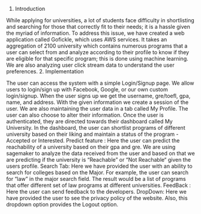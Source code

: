 1. Introduction

While applying for universities, a lot of students face difficulty in shortlisting and searching for those that correctly fit to their needs; it is a hassle given the myriad of information. To address this issue, we have created a web application called Gofickle, which uses AWS services. It takes an aggregation of 2100 university which contains numerous programs that a user can select from and analyze according to their profile to know if they are eligible for that specific program; this is done using machine learning. We are also analyzing user click stream data to understand the user preferences.
2. Implementation

The user can access the system with a simple Login/Signup page. We allow users to login/sign up with Facebook, Google, or our own custom login/signup. When the user signs up we get the username, gre/toefl, gpa, name, and address. With the given information we create a session of the user. We are also maintaining the user data in a tab called My Profile. The user can also choose to alter their information.
Once the user is authenticated, they are directed towards their dashboard called My University. In the dashboard, the user can shortlist programs of different university based on their liking and maintain a status of the program - Accepted or Interested.
Predict feature : Here the user can predict the reachability of a university based on their gpa and gre. We are using sagemaker to analyze the data received from the user and based on that we are predicting if the university is “Reachable” or “Not Reachable“ given the users profile.
Search Tab: Here we have provided the user with an ability to search for colleges based on the Major. For example, the user can search for “law” in the major search field. The result would be a list of programs that offer different set of law programs at different universities.
FeedBack : Here the user can send feedback to the developers.
DropDown: Here we have provided the user to see the privacy policy of the website. Also, this dropdown option provides the Logout option.